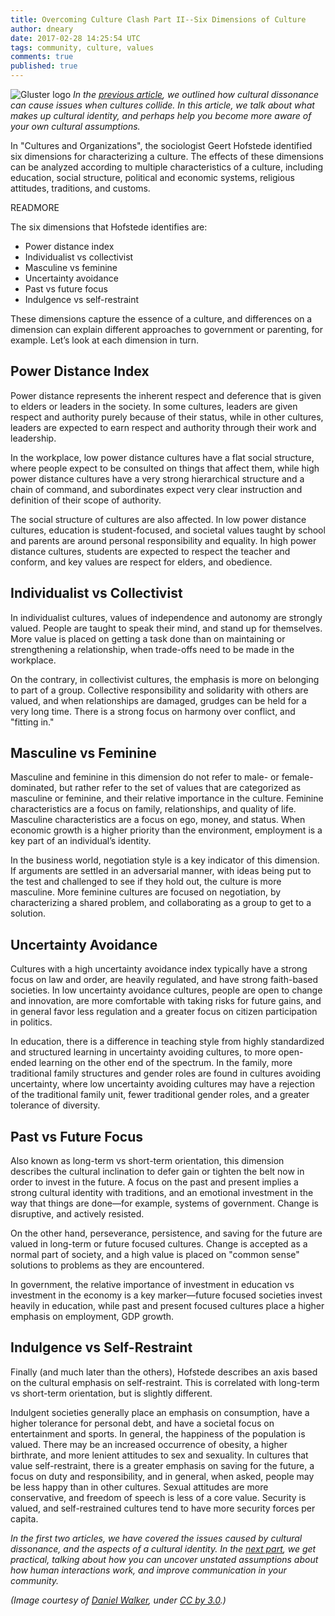 ```yaml
---
title: Overcoming Culture Clash Part II--Six Dimensions of Culture
author: dneary
date: 2017-02-28 14:25:54 UTC
tags: community, culture, values
comments: true
published: true
---
```


![Gluster logo](blog/six_degrees_of_separation.png) *In the [previous article](blog/2017/02/culture-clash-part-1/), we outlined how cultural dissonance can cause issues when cultures collide. In this article, we talk about what makes up cultural identity, and perhaps help you become more aware of your own cultural assumptions.*

In "Cultures and Organizations", the sociologist Geert Hofstede identified six dimensions for characterizing a culture. The effects of these dimensions can be analyzed according to multiple characteristics of a culture, including education, social structure, political and economic systems, religious attitudes, traditions, and customs.

READMORE

The six dimensions that Hofstede identifies are:

* Power distance index
* Individualist vs collectivist
* Masculine vs feminine
* Uncertainty avoidance
* Past vs future focus
* Indulgence vs self-restraint

These dimensions capture the essence of a culture, and differences on a dimension can explain different approaches to government or parenting, for example. Let’s look at each dimension in turn.

## Power Distance Index

Power distance represents the inherent respect and deference that is given to elders or leaders in the society. In some cultures, leaders are given respect and authority purely because of their status, while in other cultures, leaders are expected to earn respect and authority through their work and leadership.

In the workplace, low power distance cultures have a flat social structure, where people expect to be consulted on things that affect them, while high power distance cultures have a very strong hierarchical structure and a chain of command, and subordinates expect very clear instruction and definition of their scope of authority.

The social structure of cultures are also affected. In low power distance cultures, education is student-focused, and societal values taught by school and parents are around personal responsibility and equality. In high power distance cultures, students are expected to respect the teacher and conform, and key values are respect for elders, and obedience.

## Individualist vs Collectivist

In individualist cultures, values of independence and autonomy are strongly valued. People are taught to speak their mind, and stand up for themselves. More value is placed on getting a task done than on maintaining or strengthening a relationship, when trade-offs need to be made in the workplace.

On the contrary, in collectivist cultures, the emphasis is more on belonging to part of a group. Collective responsibility and solidarity with others are valued, and when relationships are damaged, grudges can be held for a very long time. There is a strong focus on harmony over conflict, and "fitting in."

## Masculine vs Feminine

Masculine and feminine in this dimension do not refer to male- or female-dominated, but rather refer to the set of values that are categorized as masculine or feminine, and their relative importance in the culture. Feminine characteristics are a focus on family, relationships, and quality of life. Masculine characteristics are a focus on ego, money, and status. When economic growth is a higher priority than the environment, employment is a key part of an individual’s identity.

In the business world, negotiation style is a key indicator of this dimension. If arguments are settled in an adversarial manner, with ideas being put to the test and challenged to see if they hold out, the culture is more masculine. More feminine cultures are focused on negotiation, by characterizing a shared problem, and collaborating as a group to get to a solution.

## Uncertainty Avoidance

Cultures with a high uncertainty avoidance index typically have a strong focus on law and order, are heavily regulated, and have strong faith-based societies. In low uncertainty avoidance cultures, people are open to change and innovation, are more comfortable with taking risks for future gains, and in general favor less regulation and a greater focus on citizen participation in politics.

In education, there is a difference in teaching style from highly standardized and structured learning in uncertainty avoiding cultures, to more open-ended learning on the other end of the spectrum. In the family, more traditional family structures and gender roles are found in cultures avoiding uncertainty, where low uncertainty avoiding cultures may have a rejection of the traditional family unit, fewer traditional gender roles, and a greater tolerance of diversity.

## Past vs Future Focus

Also known as long-term vs short-term orientation, this dimension describes the cultural inclination to defer gain or tighten the belt now in order to invest in the future. A focus on the past and present implies a strong cultural identity with traditions, and an emotional investment in the way that things are done&mdash;for example, systems of government. Change is disruptive, and actively resisted.

On the other hand, perseverance, persistence, and saving for the future are valued in long-term or future focused cultures. Change is accepted as a normal part of society, and a high value is placed on "common sense" solutions to problems as they are encountered.

In government, the relative importance of investment in education vs investment in the economy is a key marker&mdash;future focused societies invest heavily in education, while past and present focused cultures place a higher emphasis on employment, GDP growth.

## Indulgence vs Self-Restraint

Finally (and much later than the others), Hofstede describes an axis based on the cultural emphasis on self-restraint. This is correlated with long-term vs short-term orientation, but is slightly different.

Indulgent societies generally place an emphasis on consumption, have a higher tolerance for personal debt, and have a societal focus on entertainment and sports. In general, the happiness of the population is valued. There may be an increased occurrence of obesity, a higher birthrate, and more lenient attitudes to sex and sexuality. In cultures that value self-restraint, there is a greater emphasis on saving for the future, a focus on duty and responsibility, and in general, when asked, people may be less happy than in other cultures. Sexual attitudes are more conservative, and freedom of speech is less of a core value. Security is valued, and self-restrained cultures tend to have more security forces per capita.

*In the first two articles, we have covered the issues caused by cultural dissonance, and the aspects of a cultural identity. In the [next part](/blog/2017/03/culture-clash-part-3/), we get practical, talking about how you can uncover unstated assumptions about how human interactions work, and improve communication in your community.*

*(Image courtesy of [Daniel Walker](https://commons.wikimedia.org/w/index.php?title=User:Dannie-walker), under [CC by 3.0](https://creativecommons.org/licenses/by-sa/3.0/).)*
